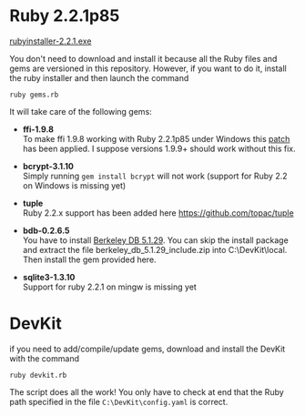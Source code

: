 # Ruby 2.2.1p85

[rubyinstaller-2.2.1.exe](http://dl.bintray.com/oneclick/rubyinstaller/rubyinstaller-2.2.1.exe)

You don't need to download and install it because all the Ruby files and gems are versioned
in this repository. However, if you want to do it, install the ruby installer and then launch the command

  `ruby gems.rb`

It will take care of the following gems:

* **ffi-1.9.8**  
To make ffi 1.9.8 working with Ruby 2.2.1p85 under Windows this [patch](https://github.com/ffi/ffi/commit/4168ef3dbd56a7b52978efb2ff7d0dc448f8f8f1?diff=unified)
has been applied. I suppose versions 1.9.9+ should work without this fix.

* **bcrypt-3.1.10**  
Simply running `gem install bcrypt` will not work (support for Ruby 2.2 on Windows is missing yet)

* **tuple**  
Ruby 2.2.x support has been added here https://github.com/topac/tuple

* **bdb-0.2.6.5**  
You have to install [Berkeley DB 5.1.29](http://download.oracle.com/berkeley-db). You can skip the install package and
extract the file berkeley_db_5.1.29_include.zip into C:\DevKit\local. Then install the gem provided here.

* **sqlite3-1.3.10**  
Support for ruby 2.2.1 on mingw is missing yet

# DevKit

if you need to add/compile/update gems, download and install the DevKit with the command

  `ruby devkit.rb`

The script does all the work! You only have to check at end that the Ruby path
specified in the file `C:\DevKit\config.yaml` is correct.
